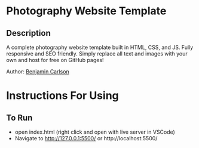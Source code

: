 # Photography Website Template

## Description

A complete photography website template built in HTML, CSS, and JS. Fully responsive and SEO friendly. Simply replace all text and images with your own and host for free on GitHub pages!

Author: [Benjamin Carlson](benjamincarlson.net)

# Instructions For Using

## To Run

- open index.html (right click and open with live server in VSCode)
- Navigate to http://127.0.0.1:5500/ or http://localhost:5500/